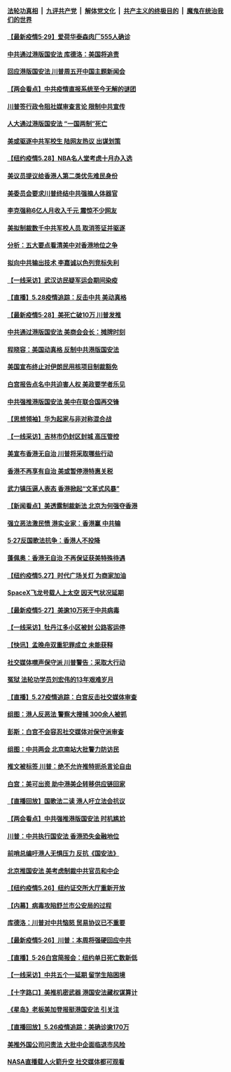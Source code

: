 

####  [法轮功真相](../../../../basic/blob/master/README.md?t=05291901) &nbsp;|&nbsp; [九评共产党](../../../../9ping.md/blob/master/README.md?t=05291901) &nbsp;|&nbsp; [解体党文化](../../../../jtdwh.md/blob/master/README.md?t=05291901)  &nbsp;|&nbsp; [共产主义的终极目的](../../../../gczydzjmd.md/blob/master/README.md?t=05291901) &nbsp;|&nbsp; [魔鬼在统治我们的世界](../../../../mgztzwmdsj.md/blob/master/README.md?t=05291901) 

#### [【最新疫情5·29】爱荷华泰森肉厂555人确诊](../pages/nf4514/n12145153.md?t=05291901) 

#### [中共通过港版国安法 库德洛：美国将追责](../pages/nf4514/n12144631.md?t=05291901) 

#### [回应港版国安法 川普周五开中国主题新闻会](../pages/nf4514/n12144528.md?t=05291901) 

#### [【两会看点】中共疫情直报系统至今无解的谜团](../pages/nf4514/n12143330.md?t=05291901) 

#### [川普签行政令阻社媒审查言论 限制中共宣传](../pages/nf4514/n12144588.md?t=05291901) 

#### [人大通过港版国安法 “一国两制”死亡](../pages/nf4514/n12144662.md?t=05291901) 

#### [美或驱逐中共军校生 陆网友热议 出谋划策](../pages/nf4514/n12144603.md?t=05291901) 

#### [【纽约疫情5.28】NBA名人堂考虑十月办入选](../pages/nf4514/n12143328.md?t=05291901) 

#### [美议员提议给香港人第二类优先难民身份](../pages/nf4514/n12144343.md?t=05291901) 

#### [美委员会要求川普终结中共强摘人体器官](../pages/nf4514/n12143975.md?t=05291901) 

#### [李克强称6亿人月收入千元 震惊不少网友](../pages/nf4514/n12144173.md?t=05291901) 

#### [美拟制裁数千中共军校人员 取消签证并驱逐](../pages/nf4514/n12143427.md?t=05291901) 

#### [分析：五大要点看清美中对香港地位之争](../pages/nf4514/n12141690.md?t=05291901) 

#### [拟向中共输出技术 李嘉诚以色列竞标失利](../pages/nf4514/n12143964.md?t=05291901) 

#### [【一线采访】武汉访民疑军运会期间染疫](../pages/nf4514/n12143639.md?t=05291901) 

#### [【直播】5.28疫情追踪：反击中共 美动真格](../pages/nf4514/n12143470.md?t=05291901) 

#### [【最新疫情5·28】美死亡破10万 川普发推](../pages/nf4514/n12141990.md?t=05291901) 

#### [中共通过港版国安法 美商会会长：摊牌时刻](../pages/nf4514/n12143249.md?t=05291901) 

#### [程晓容：美国动真格 反制中共港版国安法](../pages/nf4514/n12142997.md?t=05291901) 

#### [美国宣布终止对伊朗民用核项目制裁豁免](../pages/nf4514/n12142461.md?t=05291901) 

#### [白宫报告点名中共迫害人权 美政要学者乐见](../pages/nf4514/n12141692.md?t=05291901) 

#### [中共强推港版国安法 美中在联合国再交锋](../pages/nf4514/n12142206.md?t=05291901) 

#### [【思想领袖】华为起家与非对称混合战](../pages/nf4514/n11964106.md?t=05291901) 

#### [【一线采访】吉林市仍封区封城 高压管控](../pages/nf4514/n12141874.md?t=05291901) 

#### [美宣布香港无自治 川普将采取哪些行动](../pages/nf4514/n12141717.md?t=05291901) 

#### [香港不再享有自治 美或暂停港特惠关税](../pages/nf4514/n12141458.md?t=05291901) 

#### [武力镇压逼人表态 香港掀起“文革式风暴”](../pages/nf4514/n12141910.md?t=05291901) 

#### [【新闻看点】美透露制裁新法 北京为何强夺香港](../pages/nf4514/n12141127.md?t=05291901) 

#### [强立恶法激民愤 港实业家：香港赢 中共输](../pages/nf4514/n12141818.md?t=05291901) 

#### [5·27反国歌法抗争：香港人不投降](../pages/nf4514/n12141613.md?t=05291901) 

#### [蓬佩奥：香港无自治 不再保证获美特殊待遇](../pages/nf4514/n12141250.md?t=05291901) 

#### [【纽约疫情5.27】时代广场关灯 为商家加油](../pages/nf4514/n12140300.md?t=05291901) 

#### [SpaceX飞龙号载人上太空 因天气状况延期](../pages/nf4514/n12139254.md?t=05291901) 

#### [【最新疫情5‧27】美逾10万死于中共病毒](../pages/nf4514/n12139052.md?t=05291901) 

#### [【一线采访】牡丹江多小区被封 公路客运停](../pages/nf4514/n12141424.md?t=05291901) 

#### [【快讯】孟晚舟双重犯罪成立 未能获释](../pages/nf4514/n12141111.md?t=05291901) 

#### [社交媒体噤声保守派 川普警告：采取大行动](../pages/nf4514/n12140846.md?t=05291901) 

#### [冤狱 法轮功学员刘宏伟的13年艰难岁月](../pages/nf4514/n12137630.md?t=05291901) 

#### [【直播】5.27疫情追踪：白宫反击社交媒体审查](../pages/nf4514/n12140380.md?t=05291901) 

#### [组图：港人反恶法 警察大搜捕 300余人被抓](../pages/nf4514/n12139863.md?t=05291901) 

#### [彭斯：白宫不会容忍社交媒体对保守派审查](../pages/nf4514/n12139774.md?t=05291901) 

#### [组图：中共两会 北京南站大批警力防访民](../pages/nf4514/n12138471.md?t=05291901) 

#### [推文被标签 川普：绝不允许推特扼杀言论自由](../pages/nf4514/n12139353.md?t=05291901) 

#### [白宫：美可出资 助中港美企转移供应链回家](../pages/nf4514/n12138753.md?t=05291901) 

#### [【直播回放】国歌法二读 港人吁立法会抗议](../pages/nf4514/n12138751.md?t=05291901) 

#### [【两会看点】中共强推港版国安法 时机尴尬](../pages/nf4514/n12139129.md?t=05291901) 

#### [川普：中共执行国安法 香港恐失金融地位](../pages/nf4514/n12138833.md?t=05291901) 

#### [前哨总编吁港人无惧压力 反抗《国安法》](../pages/nf4514/n12138914.md?t=05291901) 

#### [北京推国安法 美考虑制裁中共官员和中企](../pages/nf4514/n12138812.md?t=05291901) 

#### [【纽约疫情5.26】纽约证交所大厅重新开放](../pages/nf4514/n12137613.md?t=05291901) 

#### [【内幕】病毒攻陷舒兰市公安局的过程](../pages/nf4514/n12138645.md?t=05291901) 

#### [库德洛：川普对中共恼怒 贸易协议已不重要](../pages/nf4514/n12138603.md?t=05291901) 

#### [【最新疫情5·26】川普：本周将强硬回应中共](../pages/nf4514/n12136315.md?t=05291901) 

#### [【直播】5·26白宫简报会：纽约单日死亡数新低](../pages/nf4514/n12138243.md?t=05291901) 

#### [【一线采访】中共五个一延期 留学生陷困境](../pages/nf4514/n12138017.md?t=05291901) 

#### [【十字路口】美推机密武器 港国安法藏权谋算计](../pages/nf4514/n12136338.md?t=05291901) 

#### [《星岛》老板美加登报挺港国安法 引关注](../pages/nf4514/n12138018.md?t=05291901) 

#### [【直播回放】5.26疫情追踪：美确诊逾170万](../pages/nf4514/n12137714.md?t=05291901) 

#### [美推外国公司问责法 大批中企面临退市风险](../pages/nf4514/n12136590.md?t=05291901) 

#### [NASA直播载人火箭升空 社交媒体都可观看](../pages/nf4514/n12136609.md?t=05291901) 

